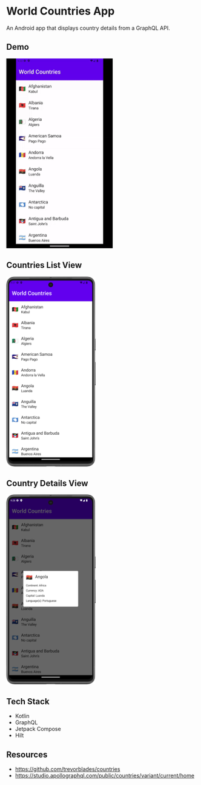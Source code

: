 # World Countries App

An Android app that displays country details from a GraphQL API.

## Demo

<img src="https://github.com/jaidensiu/world-countries-app/blob/master/world_countries_demo.gif" height="500px" alt="World Countries demo">

## Countries List View

<img src="countries_list.png" alt="Countries list" height="500px">

## Country Details View

<img src="country_details.png" alt="Countries details" height="500px">

## Tech Stack
- Kotlin
- GraphQL
- Jetpack Compose
- Hilt

## Resources
- https://github.com/trevorblades/countries
- https://studio.apollographql.com/public/countries/variant/current/home